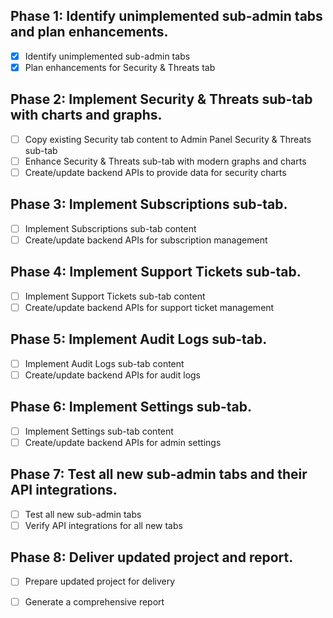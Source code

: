 ## Phase 1: Identify unimplemented sub-admin tabs and plan enhancements.
- [x] Identify unimplemented sub-admin tabs
- [x] Plan enhancements for Security & Threats tab

## Phase 2: Implement Security & Threats sub-tab with charts and graphs.
- [ ] Copy existing Security tab content to Admin Panel Security & Threats sub-tab
- [ ] Enhance Security & Threats sub-tab with modern graphs and charts
- [ ] Create/update backend APIs to provide data for security charts

## Phase 3: Implement Subscriptions sub-tab.
- [ ] Implement Subscriptions sub-tab content
- [ ] Create/update backend APIs for subscription management

## Phase 4: Implement Support Tickets sub-tab.
- [ ] Implement Support Tickets sub-tab content
- [ ] Create/update backend APIs for support ticket management

## Phase 5: Implement Audit Logs sub-tab.
- [ ] Implement Audit Logs sub-tab content
- [ ] Create/update backend APIs for audit logs

## Phase 6: Implement Settings sub-tab.
- [ ] Implement Settings sub-tab content
- [ ] Create/update backend APIs for admin settings

## Phase 7: Test all new sub-admin tabs and their API integrations.
- [ ] Test all new sub-admin tabs
- [ ] Verify API integrations for all new tabs

## Phase 8: Deliver updated project and report.
- [ ] Prepare updated project for delivery
- [ ] Generate a comprehensive report

